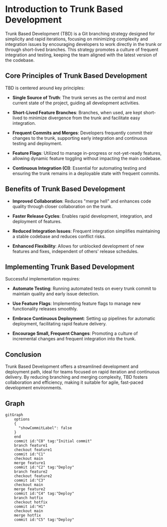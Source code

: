 # Introduction to Trunk Based Development

Trunk Based Development (TBD) is a Git branching strategy designed for simplicity and rapid iterations, focusing on minimizing complexity and integration issues by encouraging developers to work directly in the trunk or through short-lived branches. This strategy promotes a culture of frequent integration and testing, keeping the team aligned with the latest version of the codebase.

## Core Principles of Trunk Based Development

TBD is centered around key principles:

- **Single Source of Truth**: The trunk serves as the central and most current state of the project, guiding all development activities.

- **Short-Lived Feature Branches**: Branches, when used, are kept short-lived to minimize divergence from the trunk and facilitate easy integration.

- **Frequent Commits and Merges**: Developers frequently commit their changes to the trunk, supporting early integration and continuous testing and deployment.

- **Feature Flags**: Utilized to manage in-progress or not-yet-ready features, allowing dynamic feature toggling without impacting the main codebase.

- **Continuous Integration (CI)**: Essential for automating testing and ensuring the trunk remains in a deployable state with frequent commits.

## Benefits of Trunk Based Development

- **Improved Collaboration**: Reduces "merge hell" and enhances code quality through closer collaboration on the trunk.

- **Faster Release Cycles**: Enables rapid development, integration, and deployment of features.

- **Reduced Integration Issues**: Frequent integration simplifies maintaining a stable codebase and reduces conflict risks.

- **Enhanced Flexibility**: Allows for unblocked development of new features and fixes, independent of others' release schedules.

## Implementing Trunk Based Development

Successful implementation requires:

- **Automate Testing**: Running automated tests on every trunk commit to maintain quality and early issue detection.

- **Use Feature Flags**: Implementing feature flags to manage new functionality releases smoothly.

- **Embrace Continuous Deployment**: Setting up pipelines for automatic deployment, facilitating rapid feature delivery.

- **Encourage Small, Frequent Changes**: Promoting a culture of incremental changes and frequent integration into the trunk.

## Conclusion

Trunk Based Development offers a streamlined development and deployment path, ideal for teams focused on rapid iteration and continuous delivery. By reducing branching and merging complexity, TBD fosters collaboration and efficiency, making it suitable for agile, fast-paced development environments.



## Graph

```mermaid
gitGraph
    options
    {
      "showCommitLabel": false
    }
    end
    commit id:"C0" tag:"Initial commit"
    branch feature1
    checkout feature1
    commit id:"C1"
    checkout main
    merge feature1
    commit id:"C2" tag:"Deploy"
    branch feature2
    checkout feature2
    commit id:"C3"
    checkout main
    merge feature2
    commit id:"C4" tag:"Deploy"
    branch hotfix
    checkout hotfix
    commit id:"H1"
    checkout main
    merge hotfix
    commit id:"C5" tag:"Deploy"
```